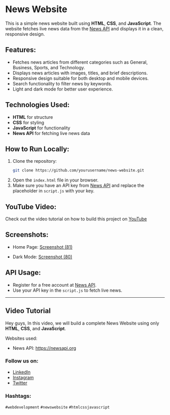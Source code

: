 # News Website

This is a simple news website built using **HTML**, **CSS**, and **JavaScript**. The website fetches live news data from the [News API](https://newsapi.org) and displays it in a clean, responsive design.

## Features:
- Fetches news articles from different categories such as General, Business, Sports, and Technology.
- Displays news articles with images, titles, and brief descriptions.
- Responsive design suitable for both desktop and mobile devices.
- Search functionality to filter news by keywords.
- Light and dark mode for better user experience.
  
## Technologies Used:
- **HTML** for structure
- **CSS** for styling
- **JavaScript** for functionality
- **News API** for fetching live news data

## How to Run Locally:
1. Clone the repository:
    ```bash
    git clone https://github.com/yourusername/news-website.git
    ```
2. Open the `index.html` file in your browser.
3. Make sure you have an API key from [News API](https://newsapi.org) and replace the placeholder in `script.js` with your key.

## YouTube Video:
Check out the video tutorial on how to build this project on [YouTube](https://www.youtube.com/watch?v=NAR2etr9PZs)

## Screenshots:
- Home Page:
[Screenshot (81)](https://github.com/user-attachments/assets/ef6c6d17-8682-4e95-b5f2-9639885a6020)


- Dark Mode:
  [Screenshot (80)](https://github.com/user-attachments/assets/bec032da-a6a1-43ce-86a8-edb69c33702a)


## API Usage:
- Register for a free account at [News API](https://newsapi.org).
- Use your API key in the `script.js` to fetch live news.

---

## Video Tutorial

Hey guys, In this video, we will build a complete News Website using only **HTML**, **CSS**, and **JavaScript**.

Websites used:
- News API: https://newsapi.org


### Follow us on:
- [LinkedIn](https://www.linkedin.com/in/nishant-chauhan-870239234/)
- [Instagram](https://www.instagram.com/nishant.chauhan20/_)
- [Twitter](https://x.com/nishant852800)

### Hashtags:
`#webdevelopment` `#newswebsite` `#htmlcssjavascript`
